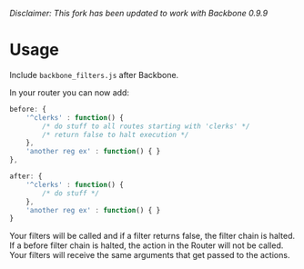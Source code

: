 _Disclaimer: This fork has been updated to work with Backbone 0.9.9_

# Usage

Include `backbone_filters.js` after Backbone.

In your router you can now add:

```javascript
before: {
	'^clerks' : function() {
		/* do stuff to all routes starting with 'clerks' */
		/* return false to halt execution */
	},
	'another reg ex' : function() { }
},

after: {
	'^clerks' : function() {
		/* do stuff */
	},
	'another reg ex' : function() { }	
}
```

Your filters will be called and if a filter returns false, the filter chain is halted.
If a before filter chain is halted, the action in the Router will not be called. Your
filters will receive the same arguments that get passed to the actions.
